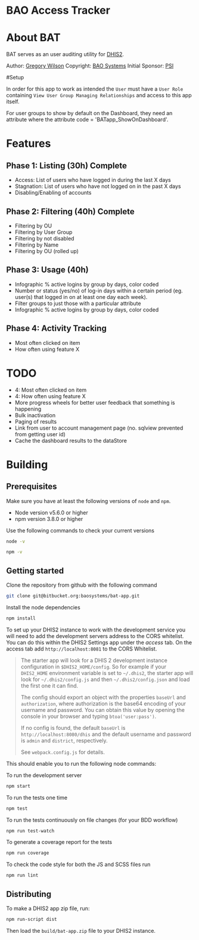 BAO Access Tracker
==============
# About BAT
BAT serves as an user auditing utility for [DHIS2](https://dhis2.org).

Author: [Gregory Wilson](gwilson@baosystems.com)
Copyright: [BAO Systems](https://baosystems.com)
Initial Sponsor: [PSI](http://www.psi.org/)

#Setup

In order for this app to work as intended the `User` must have a `User Role` containing `View User Group Managing Relationships` and access to this app itself.

For user groups to show by default on the Dashboard, they need an attribute where the attribute code = 'BATapp_ShowOnDashboard'.
# Features

## Phase 1: Listing (30h) Complete

* Access: List of users who have logged in during the last X days
* Stagnation: List of users who have not logged on in the past X days
* Disabling/Enabling of accounts

## Phase 2: Filtering (40h) Complete

* Filtering by OU             
* Filtering by User Group     
* Filtering by not disabled   
* Filtering by Name           
* Filtering by OU (rolled up)

## Phase 3: Usage (40h)

* Infographic % active logins by group by days, color coded
* Number or status (yes/no) of log-in days within a certain period (eg. user(s) that logged in on at least one day each week).
* Filter groups to just those with a particular attribute
* Infographic % active logins by group by days, color coded

## Phase 4: Activity Tracking

* Most often clicked on item
* How often using feature X

# TODO
* 4: Most often clicked on item
* 4: How often using feature X
* More progress wheels for better user feedback that something is happening
* Bulk inactivation
* Paging of results
* Link from user to account management page (no. sqlview prevented from getting user id)
* Cache the dashboard results to the dataStore

# Building

## Prerequisites
Make sure you have at least the following versions of `node` and `npm`.

+ Node version v5.6.0 or higher
+ npm version 3.8.0 or higher

Use the following commands to check your current versions
```sh
node -v

npm -v
```

## Getting started

Clone the repository from github with the following command
```sh
git clone git@bitbucket.org:baosystems/bat-app.git
```

Install the node dependencies
```sh
npm install
```

To set up your DHIS2 instance to work with the development service you will need to add the development servers address to the CORS whitelist. You can do this within the DHIS2 Settings app under the _access_ tab. On the access tab add `http://localhost:8081` to the CORS Whitelist.
> The starter app will look for a DHIS 2 development instance configuration in
> `$DHIS2_HOME/config`. So for example if your `DHIS2_HOME` environment variable is
> set to `~/.dhis2`, the starter app will look for `~/.dhis2/config.js` and then
> `~/.dhis2/config.json` and load the first one it can find.
>
> The config should export an object with the properties `baseUrl` and
> `authorization`, where authorization is the base64 encoding of your username and
> password. You can obtain this value by opening the console in your browser and
> typing `btoa('user:pass')`.
>
> If no config is found, the default `baseUrl` is `http://localhost:8080/dhis` and
> the default username and password is `admin` and `district`, respectively.
>
> See `webpack.config.js` for details.

This should enable you to run the following node commands:

To run the development server
```sh
npm start
```

To run the tests one time
```sh
npm test
```

To run the tests continuously on file changes (for your BDD workflow)
```sh
npm run test-watch
```

To generate a coverage report for the tests
```sh
npm run coverage
```

To check the code style for both the JS and SCSS files run
```sh
npm run lint
```

## Distributing

To make a DHIS2 app zip file, run:
```sh
npm run-script dist
```
Then load the `build/bat-app.zip` file to your DHIS2 instance.
